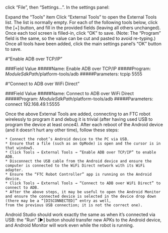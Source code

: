 click “File”, then “Settings…”.
In the settings panel:

Expand the “Tools” item
Click “External Tools” to open the External Tools list. The list is normally empty.
For each of the following tools below, click the [+] button, and fill in the provided fields (leaving all others unchanged). Once each tool screen is filled-in, click “OK” to save. (Note: The “Program” field is the same, so the value can be cut and pasted to avoid re-typing.)
Once all tools have been added, click the main settings panel’s “OK” button to save.

#“Enable ADB over TCP/IP”

###Field	Value
#####Name:	Enable ADB over TCP/IP
#####Program:	$ModuleSdkPath$/platform-tools/adb
#####Parameters:	tcpip 5555

#“Connect to ADB over WiFi Direct”

###Field	Value
#####Name:	Connect to ADB over WiFi Direct
#####Program:	$ModuleSdkPath$/platform-tools/adb
#####Parameters:	connect 192.168.49.1:5555

Once the above External Tools are added, connecting to an FTC robot wirelessly to program it and debug it is trivial (after having used USB to program the device at least once4). After each reboot of the Android device (and it doesn’t hurt any other time), follow these steps:

```
* Connect the robot’s Android device to the PC via USB.
* Ensure that a file (such as an OpMode) is open and the cursor is in that window5.
* Click Tools → External Tools → “Enable ADB over TCP/IP” to enable ADB.
* Disconnect the USB cable from the Android device and ensure the computer is connected to the WiFi Direct network with its WiFi adapter.
* Ensure the “FTC Robot Controller” app is running on the Android device.
* Click Tools → External Tools → “Connect to ADB over WiFi Direct” to connect to ADB.
* After the above steps, it may be useful to open the Android Monitor 
and ensure the connected device is selected in the device drop down (there may be a “[DISCONNECTED]” entry as well,
from the previous USB connection; it is not the correct one).
```

Android Studio should work exactly the same as when it’s connected via USB: the “Run” [▶] button should transfer new APKs to the Android device, and Android Monitor will work even while the robot is running.